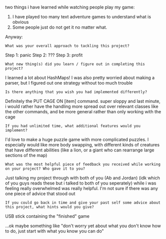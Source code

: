 two things i have learned while watching people play my game:

1. I have played too many text adventure games to understand what is obvious
2. Some people just do not get it no matter what.

Anyway:


    What was your overall approach to tackling this project?
Step 1: panic
Step 2: ???
Step 3: profit


    What new thing(s) did you learn / figure out in completing this project?
I learned a lot about HashMaps! I was also pretty worried about making a parser, but I figured out one strategy without too much trouble


    Is there anything that you wish you had implemented differently?
Definitely the PUT CAGE ON [item] command. super sloppy and last minute, i would rather have the handling more spread out over relevant classes like the other commands, and be more general rather than only working with the cage 


    If you had unlimited time, what additional features would you implement?
I'd love to make a huge puzzle game with more complicated puzzles. I especially would like more body swapping, with different kinds of creatures that have different abilities (like a lion, or a giant who can rearrange large sections of the map)


    What was the most helpful piece of feedback you received while working on your project? Who gave it to you?
Just talking my project through with both of you (Ab and Jordan) (idk which of you guys reads these but i talked to both of you seperately) while i was feeling really overwhelmed was really helpful. I'm not sure if there was any one piece of advice that stood out


    If you could go back in time and give your past self some advice about this project, what hints would you give?
USB stick containing the "finished" game

...ok maybe something like "don't worry yet about what you don't know how to do, just start with what you know you can do"